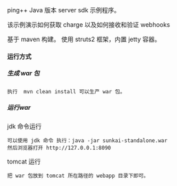 ping++ Java 版本 server sdk 示例程序。

该示例演示如何获取 charge 以及如何接收和验证 webhooks

基于 maven 构建。
使用 struts2 框架，内置 jetty 容器。

#### 运行方式

##### 生成 war 包

    执行  mvn clean install 可以生产 war 包。

##### 运行war

jdk 命令运行 
   
    可以使用 jdk 命令 执行：java -jar sunkai-standalone.war
    然后浏览器打开 http://127.0.0.1:8090 
    
tomcat 运行

    把 war 包放到 tomcat 所在路径的 webapp 目录下即可。
    
